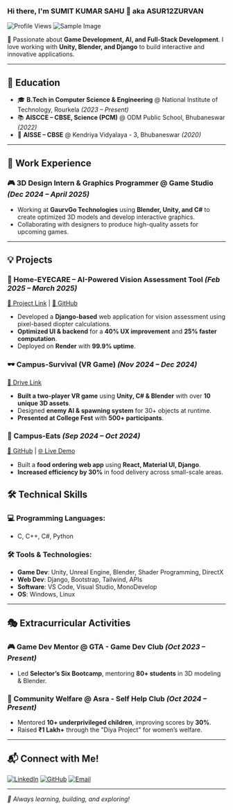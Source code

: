 ### Hi there, I'm **SUMIT KUMAR SAHU** 👋 aka **ASUR12ZURVAN**

![Profile Views](https://komarev.com/ghpvc/?username=ASUR12ZURVAN&color=blue)
![Sample Image](https://images.alphacoders.com/849/849796.jpg)

🚀 Passionate about **Game Development, AI, and Full-Stack Development**. I love working with **Unity, Blender, and Django** to build interactive and innovative applications. 

---
## 🏫 Education
- 🎓 **B.Tech in Computer Science & Engineering** @ National Institute of Technology, Rourkela *(2023 – Present)*  
- 📚 **AISCCE – CBSE, Science (PCM)** @ ODM Public School, Bhubaneswar *(2022)*  
- 🏅 **AISSE – CBSE** @ Kendriya Vidyalaya - 3, Bhubaneswar *(2020)*

---
## 💼 Work Experience

### 🎮 3D Design Intern & Graphics Programmer @ Game Studio *(Dec 2024 – April 2025)*
- Working at **GaurvGo Technologies** using **Blender, Unity, and C#** to create optimized 3D models and develop interactive graphics.
- Collaborating with designers to produce high-quality assets for upcoming games.

---
## 💡 Projects

### 🔬 Home-EYECARE – AI-Powered Vision Assessment Tool *(Feb 2025 – March 2025)*
[🔗 Project Link](https://home-eyecare-1.onrender.com) | [📂 GitHub](https://github.com/ASUR12ZURVAN/HACKINNO-PRACTICAL)
- Developed a **Django-based** web application for vision assessment using pixel-based diopter calculations.
- **Optimized UI & backend** for a **40% UX improvement** and **25% faster computation**.
- Deployed on **Render** with **99.9% uptime**.

### 🕶️ Campus-Survival (VR Game) *(Nov 2024 – Dec 2024)*
[📂 Drive Link](https://drive.google.com/file/d/1pjcIg3MzFh-rV3kWl9zKz447sOTWfmmO/view)
- **Built a two-player VR game** using **Unity, C# & Blender** with over **10 unique 3D assets**.
- Designed **enemy AI & spawning system** for 30+ objects at runtime.
- **Presented at College Fest** with **500+ participants**.

### 🍔 Campus-Eats *(Sep 2024 – Oct 2024)*
[📂 GitHub](https://github.com/ASUR12ZURVAN/HACKINNO-PRACTICAL) | [🌐 Live Demo](https://asur12zurvan.github.io/HACKINNO-PRACTICAL/)
- Built a **food ordering web app** using **React, Material UI, Django**.
- **Increased efficiency by 30%** in food delivery across small-scale areas.


## 🛠️ Technical Skills

### 💻 Programming Languages:
- C, C++, C#, Python

### 🛠️ Tools & Technologies:
- **Game Dev**: Unity, Unreal Engine, Blender, Shader Programming, DirectX
- **Web Dev**: Django, Bootstrap, Tailwind, APIs
- **Software**: VS Code, Visual Studio, MonoDevelop
- **OS**: Windows, Linux

---
## 🎭 Extracurricular Activities

### 🎮 Game Dev Mentor @ GTA - Game Dev Club *(Oct 2023 – Present)*
- Led **Selector’s Six Bootcamp**, mentoring **80+ students** in 3D modeling & Blender.

### 🤝 Community Welfare @ Asra - Self Help Club *(Oct 2024 – Present)*
- Mentored **10+ underprivileged children**, improving scores by **30%**.
- Raised **₹1 Lakh+** through the "Diya Project" for women’s welfare.

---
## 📬 Connect with Me!
[![LinkedIn](https://img.shields.io/badge/LinkedIn-0077B5?style=for-the-badge&logo=linkedin&logoColor=white)](https://www.linkedin.com/in/sumit-kumar-sahu-81446b295/) 
[![GitHub](https://img.shields.io/badge/GitHub-181717?style=for-the-badge&logo=github&logoColor=white)](https://github.com/ASUR12ZURVAN) 
[![Email](https://img.shields.io/badge/Email-D14836?style=for-the-badge&logo=gmail&logoColor=white)](mailto:ksumit21sahu@gmail.com)

---
_🚀 Always learning, building, and exploring!_
